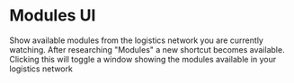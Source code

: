 # Modules UI

Show available modules from the logistics network you are currently watching.
After researching "Modules" a new shortcut becomes available. Clicking this will toggle a window showing the modules available in your logistics network